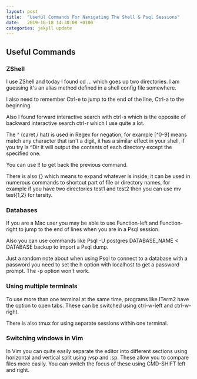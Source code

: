 ```yaml
---
layout: post
title:  "Useful Commands For Navigating The Shell & Psql Sessions"
date:   2019-10-18 14:30:08 +0100
categories: jekyll update
---
```

## Useful Commands

### ZShell

I use ZShell and today I found cd ... which goes up two directories. I am guessing it's an alias method defined in a shell config file somewhere.

I also need to remember Ctrl-e to jump to the end of the line, Ctrl-a to the beginning.

Also I found forward interactive search with ctrl-s which is the opposite of backward interactive search ctrl-r which I use quite a lot.

The ^ (caret / hat) is used in Regex for negation, for example [^0-9] means match any character that isn't a digit, it has a similar effect in your shell, if you try ls ^Dir it will output the contents of each directory except the specified one.

You can use !! to get back the previous command.

There is also {} which means to expand whatever is inside, it can be used in numerous commands to shortcut part of file or directory names, for example if you have two directories test1 and test2 then you can use mv test{1,2} for tersity.

### Databases

If you are a Mac user you may be able to use Function-left and Function-right to jump to the end of lines when you are in a Psql session. 

Also you can use commands like Psql -U postgres DATABASE_NAME < DATABASE backup to import a Psql dump.

Just a random note about when using Psql to connect to a database with a password you need to set the h option with localhost to get a password prompt. The -p option won't work.

### Using multiple terminals

To use more than one terminal at the same time, programs like ITerm2 have the option to open tabs. These can be switched using ctrl-w-left and ctrl-w-right.

There is also tmux for using separate sessions within one terminal.

### Switching windows in Vim

In Vim you can quite easily separate the editor into different sections using horizontal and vertical split using :vsp and :sp. These allow you to compare files more easily. You can switch the focus of these using CMD-SHIFT left and right.